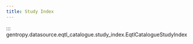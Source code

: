 ```yaml
---
title: Study Index
---
```


::: gentropy.datasource.eqtl_catalogue.study_index.EqtlCatalogueStudyIndex
